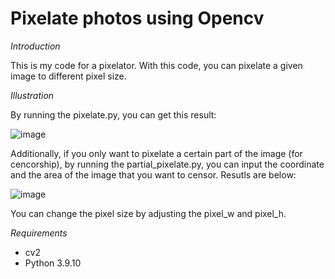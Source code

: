 # Pixelate photos using Opencv

*Introduction*

This is my code for a pixelator. With this code, you can pixelate a given image to different pixel size.

*Illustration*

By running the pixelate.py, you can get this result:

![image](https://github.com/dvtiendat/Pixelate/assets/111187020/b6af6553-ab3d-4519-b190-1f347f59aece)

Additionally, if you only want to pixelate a certain part of the image (for cencorship), by running the partial_pixelate.py, you can input the coordinate and the area of the image that you want to censor. Resutls are below:

![image](https://github.com/dvtiendat/Pixelate/assets/111187020/498ea53e-4b74-4dba-95c5-e64073aed4c9)

You can change the pixel size by adjusting the pixel_w and pixel_h.

*Requirements*
* cv2
* Python 3.9.10
